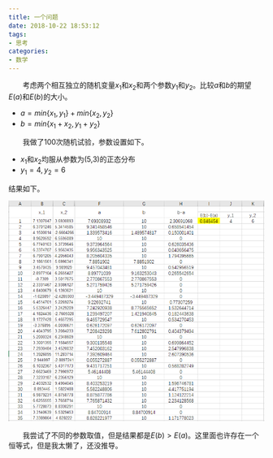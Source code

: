 ```yaml
---
title: 一个问题
date: 2018-10-22 18:53:12
tags: 
- 思考
categories:
- 数学
---
```


&emsp;&emsp;考虑两个相互独立的随机变量$x_1$和$x_2$和两个参数$y_1$和$y_2$。比较$a$和$b$的期望$E(a)$和$E(b)$的大小。
- $a=min\{x_1,y_1\}+min\{x_2,y_2\}$
- $b=min\{x_1+x_2,y_1+y_2\}$

&emsp;&emsp;我做了100次随机试验，参数设置如下。
- $x_1$和$x_2$均服从参数为(5,3)的正态分布
- $y_1=4,y_2=6$

结果如下。

![1](一个问题/1.PNG)

&emsp;&emsp;我尝试了不同的参数取值，但是结果都是$E(b) > E(a)$。这里面也许存在一个恒等式，但是我太懒了，还没推导。
